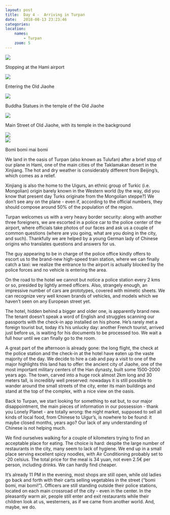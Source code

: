 ```yaml
---
layout: post
title:  Day 4 -  Arriving in Turpan
date:   2018-08-13 23:23:46
categories: 
location:
    names:
        - Turpan
    zoom: 5
---
```


<div class="post-image">
    <img src="https://s3.eu-west-3.amazonaws.com/com.simonecivetta.centralasia2018/1534314027.67091-3.jpeg" />
    <p class="post-image-caption">Stopping at the Hamì airport</p>
</div>

<div class="post-image">
    <img src="https://s3.eu-west-3.amazonaws.com/com.simonecivetta.centralasia2018/1534314027.67091-1.jpeg" />
    <p class="post-image-caption">Entering the Old Jiaohe</p>
</div>

<div class="post-image">
    <img src="https://s3.eu-west-3.amazonaws.com/com.simonecivetta.centralasia2018/1534314027.67091-2.jpeg" />
    <p class="post-image-caption">Buddha Statues in the temple of the Old Jiaohe</p>
</div>

<div class="post-image">
    <img src="https://s3.eu-west-3.amazonaws.com/com.simonecivetta.centralasia2018/1534314027.67091-4.jpeg" />
    <p class="post-image-caption">Main Street of Old Jiaohe, with its temple in the background</p>
</div>

<div class="post-image">
    <img src="https://s3.eu-west-3.amazonaws.com/com.simonecivetta.centralasia2018/1534314027.67091-5.jpeg" />
    
</div>

<div class="post-image">
    <img src="https://s3.eu-west-3.amazonaws.com/com.simonecivetta.centralasia2018/1534314027.67091-0.jpeg" />
    <p class="post-image-caption">Bomì bomì mai bomì</p>
</div>


We land in the oasis of Turpan (also known as Tulufan) after a brief stop of our plane in Hamì, one of the main cities of the Taklamakan desert in the Xinjiang.
The hot and dry weather is considerably different from Beijing’s, which comes as a relief.

Xinjiang is also the home to the Uigurs, an ethnic group of Turkic (i.e. Mongolian) origin barely known in the Western world (by the way, did you know that present day Turks originate from the Mongolian steppe?) We don’t see any on the plane - even if, according to the official numbers, they should compose around 50% of the population of the region.

Turpan welcomes us with a very heavy border security: along with another three foreigners, we are escorted in a police car to the police center of the airport, where officials take photos of our faces and ask us a couple of common questions (where are you going, what are you doing in the city, and such). Thankfully we are helped by a young German lady of Chinese origins who translates questions and answers for us.

The guy appearing to be in charge of the police office kindly offers to escort us to the brand-new high-speed train station, where we can finally catch a taxi: we realize the entrance to the airport is actually blocked by the police forces and no vehicle is entering the area.

On the road to the hotel we cannot but notice a police station every 2 kms or so, presided by lightly armed officers. Also, strangely enough, an impressive number of cars are prototypes, covered with mimetic sheets. We can recognize very well known brands of vehicles, and models which we haven’t seen on any European street yet.  

The hotel, hidden behind a bigger and older one, is apparently brand new. The tenant doesn’t speak a word of English and struggles scanning our passports with the check-in app installed on his phone. He’s rarely met a foreign tourist but, today it’s his unlucky day: another French tourist, arrived  just before us, is waiting for his documents to be processed too. We wait a full hour until we can finally go to the room. 

A great part of the afternoon is already gone: the long flight, the check at the police station and the check-in at the hotel have eaten up the vaste majority of the day. We decide to hire a cab and pay a visit to one of the major highlights this land has to offer: the ancient city of Jiaohe, one of the most important military centers of the Han dynasty, built some 1500-2000 years ago. The town, carved into a huge rock almost 2km long and 30 meters tall, is incredibly well preserved: nowadays it is still possible to wander around the small streets of the city, enter its main buildings and stand at the top of the complex, with a nice view on the oasis.

Back to Turpan, we start looking for something to eat but, to our major disappointment, the main pieces of information in our possession - thank you Lonely Planet - are totally wrong: the night market, supposed to sell all kinds of local food, from Chinese to Uigur’s, is nowhere to be found: it maybe closed months, years ago? Our lack of any understanding of Chinese is not helping much.

We find ourselves walking for a couple of kilometers trying to find an acceptable place for eating. The choice is hard: despite the large number of restaurants in the city, many seem to lack of hygiene. We end up in a small place serving excellent spicy noodles, with Air Conditioning probably set to -20 celsius. The total price for the meal is 34 yuan, not even 2.5€ per person, including drinks. We can hardly find cheaper.

It’s already 11 PM in the evening, most shops are still open, while old ladies go back and forth with their carts selling vegetables in the street (“bomi bomi, mai bomi!”). Officers are still standing outside their police stations, located on each main crossroad of the city - even in the center. 
In the pleasantly warm air, people still enter and exit restaurants while their children look at us, westerners, as if we came from another world. And, maybe, we do.
